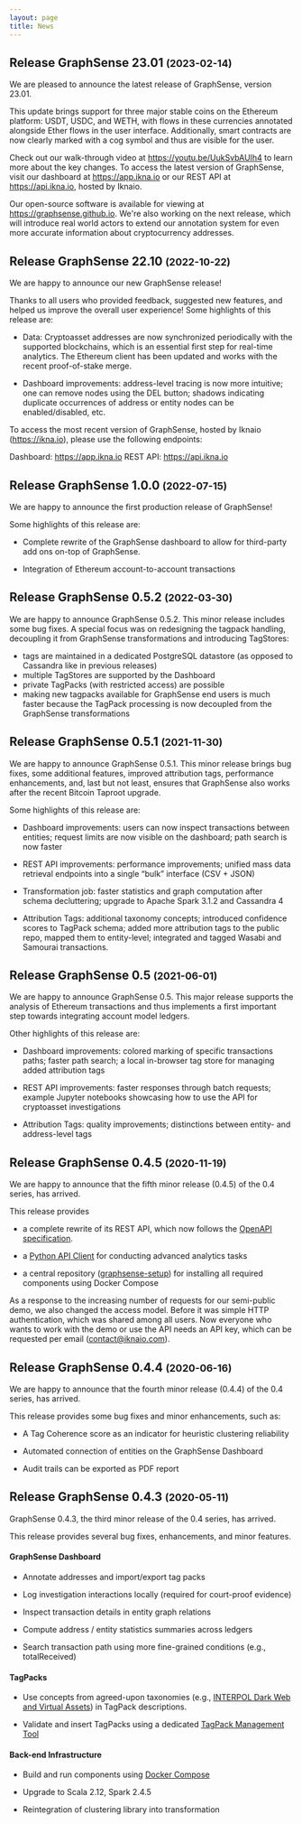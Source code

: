 ```yaml
---
layout: page
title: News
---
```


<h2>
  Release GraphSense 23.01
  <small class="text-muted">(2023-02-14)</small>
</h2>

We are pleased to announce the latest release of GraphSense, version 23.01.

This update brings support for three major stable coins on the Ethereum platform: USDT, USDC, and WETH, with flows in these currencies annotated alongside Ether flows in the user interface. Additionally, smart contracts are now clearly marked with a cog symbol and thus are visible for the user.

Check out our walk-through video at https://youtu.be/UukSvbAUIh4 to learn more about the key changes. To access the latest version of GraphSense, visit our dashboard at https://app.ikna.io or our REST API at https://api.ikna.io, hosted by Iknaio.

Our open-source software is available for viewing at https://graphsense.github.io. We're also working on the next release, which will introduce real world actors to extend our annotation system for even more accurate information about cryptocurrency addresses.


<h2>
  Release GraphSense 22.10
  <small class="text-muted">(2022-10-22)</small>
</h2>
 
We are happy to announce our new GraphSense release!

Thanks to all users who provided feedback, suggested new features, and helped us improve the overall user experience! Some highlights of this release are:

* Data: Cryptoasset addresses are now synchronized periodically with the supported blockchains, which is an essential first step for real-time analytics. The Ethereum client has been updated and works with the recent proof-of-stake merge.

* Dashboard improvements: address-level tracing is now more intuitive; one can remove nodes using the DEL button; shadows indicating duplicate occurrences of address or entity nodes can be enabled/disabled, etc.

To access the most recent version of GraphSense, hosted by Iknaio (https://ikna.io), please use the following endpoints:
 
Dashboard: https://app.ikna.io
REST API: https://api.ikna.io


<h2>
  Release GraphSense 1.0.0
  <small class="text-muted">(2022-07-15)</small>
</h2>

We are happy to announce the first production release of GraphSense!

Some highlights of this release are:

* Complete rewrite of the GraphSense dashboard to allow for third-party add ons on-top of GraphSense.

* Integration of Ethereum account-to-account transactions


<h2>
  Release GraphSense 0.5.2
  <small class="text-muted">(2022-03-30)</small>
</h2>


We are happy to announce GraphSense 0.5.2. This minor release includes some bug fixes. A special focus
was on redesigning the tagpack handling, decoupling it from GraphSense transformations and introducing TagStores:  

* tags are maintained in a dedicated PostgreSQL datastore (as opposed to Cassandra like in previous releases)
* multiple TagStores are supported by the Dashboard
* private TagPacks (with restricted access) are possible
* making new tagpacks available for GraphSense end users is much faster because the TagPack processing is now decoupled from the GraphSense transformations



<h2>
  Release GraphSense 0.5.1
  <small class="text-muted">(2021-11-30)</small>
</h2>

We are happy to announce GraphSense 0.5.1. This minor release brings bug fixes, some additional features, improved attribution tags, performance enhancements, and, last but not least, ensures that GraphSense also works after the recent Bitcoin Taproot upgrade.

Some highlights of this release are:

* Dashboard improvements: users can now inspect transactions between entities; request limits are now visible on the dashboard; path search is now faster

* REST API improvements: performance improvements; unified mass data retrieval endpoints into a single “bulk” interface (CSV + JSON)

* Transformation job: faster statistics and graph computation after schema decluttering; upgrade to Apache Spark 3.1.2 and Cassandra 4

* Attribution Tags: additional taxonomy concepts; introduced confidence scores to TagPack schema; added more attribution tags to the public repo, mapped them to entity-level; integrated and tagged Wasabi and Samourai transactions.


<h2>
  Release GraphSense 0.5
  <small class="text-muted">(2021-06-01)</small>
</h2>


We are happy to announce GraphSense 0.5. This major release supports the analysis of Ethereum transactions and thus implements a first important step towards integrating account model ledgers.
 
Other highlights of this release are:

* Dashboard improvements: colored marking of specific transactions paths; faster path search; a local in-browser tag store for managing added attribution tags

* REST API improvements: faster responses through batch requests; example Jupyter notebooks showcasing how to use the API for cryptoasset investigations

* Attribution Tags: quality improvements; distinctions between entity- and address-level tags


<h2>
  Release GraphSense 0.4.5
  <small class="text-muted">(2020-11-19)</small>
</h2>

We are happy to announce that the fifth minor release (0.4.5) of the 0.4 series, has arrived.

This release provides

* a complete rewrite of its REST API, which now follows the [OpenAPI specification](https://www.openapis.org/).

* a [Python API Client](https://github.com/graphsense/graphsense-python) for conducting advanced analytics tasks

* a central repository ([graphsense-setup](https://github.com/graphsense/graphsense-setup)) for installing all required components using Docker Compose

As a response to the increasing number of requests for our semi-public demo, we also changed the access model. Before it was simple HTTP authentication, which was shared among all users. Now everyone who wants to work with the demo or use the API needs an API key, which can be requested per email (<a href="mailto:contact@iknaio.com">contact@iknaio.com</a>).


<h2>
  Release GraphSense 0.4.4
  <small class="text-muted">(2020-06-16)</small>
</h2>

We are happy to announce that the fourth minor release (0.4.4) of the 0.4 series, has arrived.

This release provides some bug fixes and minor enhancements, such as:

* A Tag Coherence score as an indicator for heuristic clustering reliability

* Automated connection of entities on the GraphSense Dashboard

* Audit trails can be exported as PDF report


<h2>
  Release GraphSense 0.4.3
  <small class="text-muted">(2020-05-11)</small>
</h2>

GraphSense 0.4.3, the third minor release of the 0.4 series, has arrived.

This release provides several bug fixes, enhancements, and minor features.

#### GraphSense Dashboard

* Annotate addresses and import/export tag packs

* Log investigation interactions locally (required for court-proof evidence)

* Inspect transaction details in entity graph relations

* Compute address / entity statistics summaries across ledgers

* Search transaction path using more fine-grained conditions (e.g., totalReceived)

#### TagPacks

* Use concepts from agreed-upon taxonomies (e.g., [INTERPOL Dark Web and Virtual Assets](https://interpol-innovation-centre.github.io/DW-VA-Taxonomy/)) in TagPack descriptions.

* Validate and insert TagPacks using a dedicated [TagPack Management Tool](https://github.com/graphsense/graphsense-tagpack-tool)

#### Back-end Infrastructure

* Build and run components using [Docker Compose](https://docs.docker.com/compose/)

* Upgrade to Scala 2.12, Spark 2.4.5

* Reintegration of clustering library into transformation